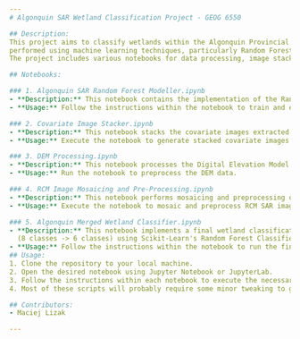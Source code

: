 ```yaml
---
# Algonquin SAR Wetland Classification Project - GEOG 6550

## Description:
This project aims to classify wetlands within the Algonquin Provincial Park using Synthetic Aperture Radar (SAR) imagery. The classification is
performed using machine learning techniques, particularly Random Forest classifiers, to identify different types of wetlands within the study area.
The project includes various notebooks for data processing, image stacking, model training, and evaluation.

## Notebooks:

### 1. Algonquin SAR Random Forest Modeller.ipynb
- **Description:** This notebook contains the implementation of the Random Forest model for wetland classification using SAR data.
- **Usage:** Follow the instructions within the notebook to train and evaluate the model.

### 2. Covariate Image Stacker.ipynb
- **Description:** This notebook stacks the covariate images extracted from SAR and DEM datasets for model input.
- **Usage:** Execute the notebook to generate stacked covariate images.

### 3. DEM Processing.ipynb
- **Description:** This notebook processes the Digital Elevation Model (DEM) data for elevation, slope, and aspect extraction.
- **Usage:** Run the notebook to preprocess the DEM data.

### 4. RCM Image Mosaicing and Pre-Processing.ipynb
- **Description:** This notebook performs mosaicing and preprocessing of SAR imagery from the RCM platform.
- **Usage:** Execute the notebook to mosaic and preprocess RCM SAR images.

### 5. Algonquin Merged Wetland Classifier.ipynb
- **Description:** This notebook implements a final wetland classification model using merged wetland class categories to run a simplified wetland classification
  (8 classes -> 6 classes) using Scikit-Learn's Random Forest Classifier
- **Usage:** Follow the instructions within the notebook to run the final wetland classification model.
## Usage:
1. Clone the repository to your local machine.
2. Open the desired notebook using Jupyter Notebook or JupyterLab.
3. Follow the instructions within each notebook to execute the necessary data processing and model training steps.
4. Most of these scripts will probably require some minor tweaking to get running on your machine

## Contributors:
- Maciej Lizak

---
```

